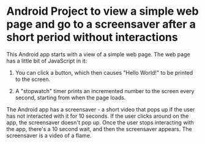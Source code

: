 # Android Project to view a simple web page and go to a screensaver after a short period without interactions

This Android app starts with a view of a simple web page. The web page has a little bit of JavaScript in it:

1. You can click a button, which then causes "Hello World!" to be printed to the screen.

2. A "stopwatch" timer prints an incremented number to the screen every second, starting from when the page loads.

The Android app has a screensaver - a short video that pops up if the user has not interacted with it for 10 seconds. If the user clicks around on the app, the screensaver doesn't pop up. Once the user stops interacting with the app, there's a 10 second wait, and then the screensaver appears. The screensaver is a video of a flame.